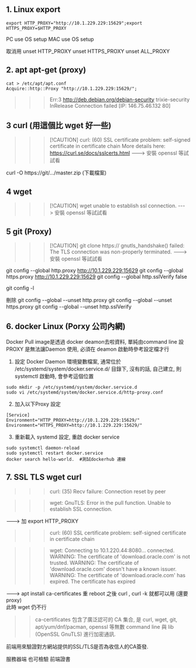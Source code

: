 ## 1. Linux export 

```
export HTTP_PROXY="http://10.1.229.229:15629";export HTTPS_PROXY=$HTTP_PROXY
```

PC use OS setup
MAC use OS setup

取消用
unset HTTP_PROXY
unset HTTPS_PROXY
unset ALL_PROXY


## 2. apt apt-get (proxy)

```
cat > /etc/apt/apt.conf
Acquire::http::Proxy "http://10.1.229.229:15629/";
```
>>> Err:3 http://deb.debian.org/debian-security trixie-security InRelease
  Connection failed [IP: 146.75.46.132 80]


## 3 curl (用這個比 wget 好一些)
>>> [!CAUTION] curl: (60) SSL certificate problem: self-signed certificate in certificate chain
More details here: https://curl.se/docs/sslcerts.html
---> 安裝 openssl 等試試看


curl -O https://git/.../master.zip  (下載檔案)

## 4 wget
>>>[!CAUTION] wget unable to establish ssl connection.
---> 安裝 openssl 等試試看


## 5 git (Proxy) 
>>> [!CAUTION] git clone https:// gnutls_handshake() failed: The TLS connection was non-properly terminated.
---> 安裝 openssl 等試試看


git config --global http.proxy http://10.1.229.229:15629
git config --global https.proxy http://10.1.229.229:15629
git config --global http.sslVerify false

git config -l

刪除
git config --global --unset http.proxy
git config --global --unset https.proxy
git config --global --unset http.sslVerify


## 6. docker Linux (Porxy 公司內網) 
Docker Pull image是透過 docker deamon去啦資料, 單純由command line 設PROXY 是無法讓Daemon 使用, 必須在 deamon 啟動時參考設定檔才行
1. 設定 Docker Daemon 環境變數檔案, 通常位於 /etc/systemd/system/docker.service.d/ 目錄下, 沒有的話, 自己建立, 則systemctl 啟動時, 會參考這個位置
```
sudo mkdir -p /etc/systemd/system/docker.service.d
sudo vi /etc/systemd/system/docker.service.d/http-proxy.conf
```
2. 加入以下Proxy 設定
```
[Service]
Environment="HTTP_PROXY=http://10.1.229.229:15629/"
Environment="HTTPS_PROXY=http://10.1.229.229:15629/"
```
3. 重新載入 systemd 設定, 重啟 docker service
```
sudo systemctl daemon-reload
sudo systemctl restart docker.service
docker search hello-world.  #測試dockerhub 連線
```


## 7. SSL TLS wget curl
>>> curl: (35) Recv failure: Connection reset by peer

>>> wget: GnuTLS: Error in the pull function.
Unable to establish SSL connection.

---> 加 export HTTP_PROXY

>>> curl: (60) SSL certificate problem: self-signed certificate in certificate chain



>>> wget: Connecting to 10.1.220.44:8080... connected.
WARNING: The certificate of 'download.oracle.com' is not trusted.
WARNING: The certificate of 'download.oracle.com' doesn't have a known issuer.
WARNING: The certificate of 'download.oracle.com' has expired.
The certificate has expired

---> apt install ca-certificates 重 reboot 
之後  curl , curl -k 就都可以用 (還要 proxy)  
此時  wget 仍不行
>> ca-certificates 包含了廣泛認可的 CA 集合, 是 curl, wget, git, apt/yum/dnf/pacman, openssl 等無數 command line 與 lib (OpenSSL GnuTLS) 進行加密通訊.  

前端用來驗證對方網站提供的SSL/TLS是否為收信人的CA簽發. 

服務器端 也可檢驗 前端證書 


